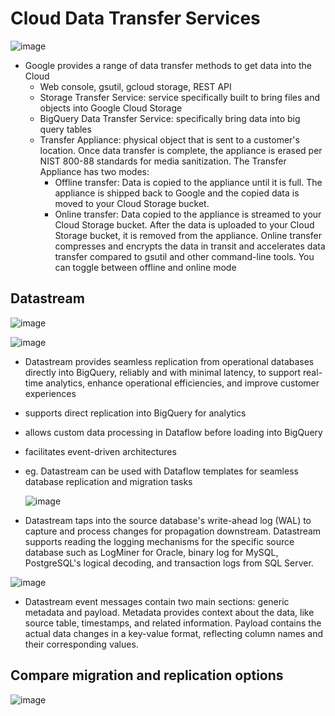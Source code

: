 # Cloud Data Transfer Services

  ![image](https://github.com/user-attachments/assets/b27488b4-2c16-472d-baf4-1a630bc087d2)

- Google provides a range of data transfer methods to get data into the Cloud
  - Web console, gsutil, gcloud storage, REST API
  - Storage Transfer Service: service specifically built to bring files and objects into Google Cloud Storage
  - BigQuery Data Transfer Service: specifically bring data into big query tables
  - Transfer Appliance: physical object that is sent to a customer's location. Once data transfer is complete, the appliance is erased per NIST 800-88 standards for media sanitization. The Transfer Appliance has two modes:
    - Offline transfer: Data is copied to the appliance until it is full. The appliance is shipped back to Google and the copied data is moved to your Cloud Storage bucket.
    - Online transfer: Data copied to the appliance is streamed to your Cloud Storage bucket. After the data is uploaded to your Cloud Storage bucket, it is removed from the appliance. Online transfer compresses and encrypts the data in transit and accelerates data transfer compared to gsutil and other command-line tools. You can toggle between offline and online mode



## Datastream

  ![image](https://github.com/user-attachments/assets/afc94e3d-a840-4b6c-83f5-cb313a21399c)

  ![image](https://github.com/user-attachments/assets/ae85c89c-bf75-4e48-b04f-e1d4dce3fa28)

- Datastream provides seamless replication from operational databases directly into BigQuery, reliably and with minimal latency, to support real-time analytics, enhance operational efficiencies, and improve customer experiences
- supports direct replication into BigQuery for analytics
- allows custom data processing in Dataflow before loading into BigQuery
- facilitates event-driven architectures
- eg. Datastream can be used with Dataflow templates for seamless database replication and migration tasks

  ![image](https://github.com/user-attachments/assets/e4612ff7-8c21-4e84-8bf9-58cda20c348f)

- Datastream taps into the source database's write-ahead log (WAL) to capture and process changes for propagation downstream. Datastream supports reading the logging mechanisms for the specific source database such as LogMiner for Oracle, binary log for MySQL, PostgreSQL's logical decoding, and transaction logs from SQL Server.

![image](https://github.com/user-attachments/assets/557041a1-4178-42ce-9bdc-cf9f937c52cf)

- Datastream event messages contain two main sections: generic metadata and payload. Metadata provides context about the data, like source table, timestamps, and related information. Payload contains the actual data changes in a key-value format, reflecting column names and their corresponding values.

## Compare migration and replication options
![image](https://github.com/user-attachments/assets/d84d9a46-1e75-4a87-9691-9610c4091486)

